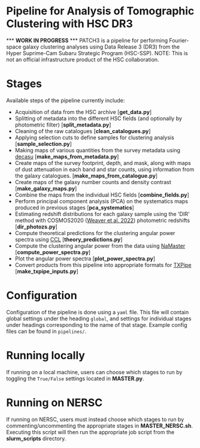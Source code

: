# Pipeline for Analysis of Tomographic Clustering with HSC DR3
\*\*\* **WORK IN PROGRESS** \*\*\*
PATCH3 is a pipeline for performing Fourier-space galaxy clustering analyses using Data Release 3 (DR3) from the Hyper Suprime-Cam Subaru Strategic Program (HSC-SSP). NOTE: This is not an official infrastructure product of the HSC collaboration.

# Stages
Available steps of the pipeline currently include:
- Acquisition of data from the HSC archive \[**get_data.py**\]
- Splitting of metadata into the different HSC fields (and optionally by photometric filter) \[**split_metadata.py**\]
- Cleaning of the raw catalogues \[**clean_catalogues.py**\]
- Applying selection cuts to define samples for clustering analysis \[**sample_selection.py**\] 
- Making maps of various quantities from the survey metadata using [decasu](https://github.com/erykoff/decasu) \[**make_maps_from_metadata.py**\]
- Create maps of the survey footprint, depth, and mask, along with maps of dust attenuation in each band and star counts, using information from the galaxy catalogues. \[**make_maps_from_catalogue.py**\]
- Create maps of the galaxy number counts and density contrast \[**make_galaxy_maps.py**\]
- Combine the maps from the individual HSC fields \[**combine_fields.py**\]
- Perform principal component analysis (PCA) on the systematics maps produced in previous stages \[**pca_systematics**\]
- Estimating redshift distributions for each galaxy sample using the 'DIR' method with COSMOS2020 ([Weaver et al. 2022](https://arxiv.org/abs/2110.13923)) photometric redshifts \[**dir_photozs.py**\]
- Compute theoretical predictions for the clustering angular power spectra using [CCL](https://github.com/LSSTDESC/CCL) \[**theory_predictions.py**\]
- Compute the clustering angular power from the data using [NaMaster](https://github.com/LSSTDESC/NaMaster) \[**compute_power_spectra.py**\]
- Plot the angular power spectra \[**plot_power_spectra.py**\]
- Convert products from this pipeline into appropriate formats for [TXPipe](https://github.com/LSSTDESC/TXPipe) \[**make_txpipe_inputs.py**\]

# Configuration
Configuration of the pipeline is done using a `yaml` file. This file will contain global settings under the heading `global`, and settings for individual stages under headings corresponding to the name of that stage. Example config files can be found in `pipelines/`. 

# Running locally
If running on a local machine, users can choose which stages to run by toggling the `True/False` settings located in **MASTER.py**.

# Running on NERSC
If running on NERSC, users must instead choose which stages to run by commenting/uncommenting the appropriate stages in **MASTER_NERSC.sh**. Executing this script will then run the appropriate job script from the **slurm_scripts** directory. 
